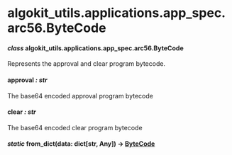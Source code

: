 # algokit_utils.applications.app_spec.arc56.ByteCode

#### *class* algokit_utils.applications.app_spec.arc56.ByteCode

Represents the approval and clear program bytecode.

#### approval *: str*

The base64 encoded approval program bytecode

#### clear *: str*

The base64 encoded clear program bytecode

#### *static* from_dict(data: dict[str, Any]) → [ByteCode](#algokit_utils.applications.app_spec.arc56.ByteCode)
